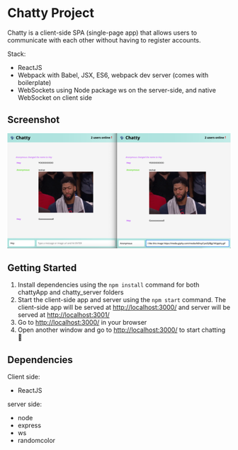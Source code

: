 # Chatty Project

Chatty is a client-side SPA (single-page app) that allows users to communicate with each other without having to register accounts.

Stack:
- ReactJS
- Webpack with Babel, JSX, ES6, webpack dev server (comes with boilerplate)
- WebSockets using Node package ws on the server-side, and native WebSocket on client side

## Screenshot

!["Screenshot of Chatty"](https://github.com/yanlinchengrui/Chatty/blob/master/docs/chatty.png)

## Getting Started

1. Install dependencies using the `npm install` command for both chattyApp and chatty_server folders
2. Start the client-side app and server using the `npm start` command. The client-side app will be served at <http://localhost:3000/> and server will be served at <http://localhost:3001/>
3. Go to <http://localhost:3000/> in your browser
4. Open another window and go to <http://localhost:3000/> to start chatting 🤪

## Dependencies

Client side: 
- ReactJS

server side: 
- node
- express
- ws
- randomcolor